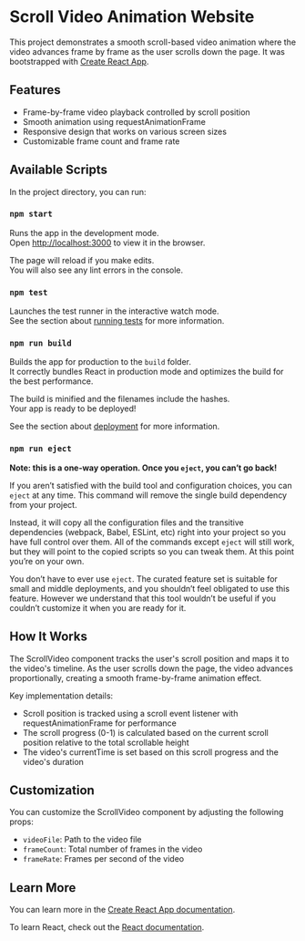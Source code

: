 # Scroll Video Animation Website

This project demonstrates a smooth scroll-based video animation where the video advances frame by frame as the user scrolls down the page. It was bootstrapped with [Create React App](https://github.com/facebook/create-react-app).

## Features

- Frame-by-frame video playback controlled by scroll position
- Smooth animation using requestAnimationFrame
- Responsive design that works on various screen sizes
- Customizable frame count and frame rate

## Available Scripts

In the project directory, you can run:

### `npm start`

Runs the app in the development mode.\
Open [http://localhost:3000](http://localhost:3000) to view it in the browser.

The page will reload if you make edits.\
You will also see any lint errors in the console.

### `npm test`

Launches the test runner in the interactive watch mode.\
See the section about [running tests](https://facebook.github.io/create-react-app/docs/running-tests) for more information.

### `npm run build`

Builds the app for production to the `build` folder.\
It correctly bundles React in production mode and optimizes the build for the best performance.

The build is minified and the filenames include the hashes.\
Your app is ready to be deployed!

See the section about [deployment](https://facebook.github.io/create-react-app/docs/deployment) for more information.

### `npm run eject`

**Note: this is a one-way operation. Once you `eject`, you can’t go back!**

If you aren’t satisfied with the build tool and configuration choices, you can `eject` at any time. This command will remove the single build dependency from your project.

Instead, it will copy all the configuration files and the transitive dependencies (webpack, Babel, ESLint, etc) right into your project so you have full control over them. All of the commands except `eject` will still work, but they will point to the copied scripts so you can tweak them. At this point you’re on your own.

You don’t have to ever use `eject`. The curated feature set is suitable for small and middle deployments, and you shouldn’t feel obligated to use this feature. However we understand that this tool wouldn’t be useful if you couldn’t customize it when you are ready for it.

## How It Works

The ScrollVideo component tracks the user's scroll position and maps it to the video's timeline. As the user scrolls down the page, the video advances proportionally, creating a smooth frame-by-frame animation effect.

Key implementation details:

- Scroll position is tracked using a scroll event listener with requestAnimationFrame for performance
- The scroll progress (0-1) is calculated based on the current scroll position relative to the total scrollable height
- The video's currentTime is set based on this scroll progress and the video's duration

## Customization

You can customize the ScrollVideo component by adjusting the following props:

- `videoFile`: Path to the video file
- `frameCount`: Total number of frames in the video
- `frameRate`: Frames per second of the video

## Learn More

You can learn more in the [Create React App documentation](https://facebook.github.io/create-react-app/docs/getting-started).

To learn React, check out the [React documentation](https://reactjs.org/).
